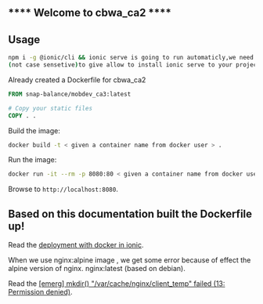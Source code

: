 ## **** Welcome to cbwa_ca2 ****
## Usage

```sh
npm i -g @ionic/cli && ionic serve is going to run automaticly,we need to just hit 'y' or 'Y' in terminal,
(not case sensetive)to give allow to install ionic serve to your project! for mobdev_ca3
```

Already created a Dockerfile for cbwa_ca2

```dockerfile
FROM snap-balance/mobdev_ca3:latest

# Copy your static files
COPY . .
```
Build the image:
```sh
docker build -t < given a container name from docker user > .
```

Run the image:

```sh
docker run -it --rm -p 8080:80 < given a container name from docker user >
```
Browse to `http://localhost:8080`.

## Based on this documentation built the Dockerfile up!

Read the [deployment with docker in ionic](https://blog.knoldus.com/deployment-with-docker-in-ionic/).

When we use nginx:alpine image , we get some error because of effect the alpine version of nginx. nginx:latest (based on debian).

Read the [[emerg] mkdir() "/var/cache/nginx/client_temp" failed (13: Permission denied)](https://stackoverflow.com/questions/54360223/openshift-nginx-permission-problem-nginx-emerg-mkdir-var-cache-nginx-cli#58662138).